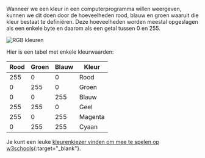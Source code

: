 Wanneer we een kleur in een computerprogramma willen weergeven, kunnen we dit doen door de hoeveelheden rood, blauw en groen waaruit die kleur bestaat te definiëren. Deze hoeveelheden worden meestal opgeslagen als een enkele byte en daarom als een getal tussen 0 en 255.

![RGB kleuren](images/RGB.gif)

Hier is een tabel met enkele kleurwaarden:

| Rood | Groen | Blauw | Kleur   |
| ---- | ----- | ----- | ------- |
| 255  | 0     | 0     | Rood    |
| 0    | 255   | 0     | Groen   |
| 0    | 0     | 255   | Blauw   |
| 255  | 255   | 0     | Geel    |
| 255  | 0     | 255   | Magenta |
| 0    | 255   | 255   | Cyaan   |

Je kunt een leuke [kleurenkiezer vinden om mee te spelen op w3schools](https://www.w3schools.com/colors/colors_rgb.asp){:target="_blank"}.